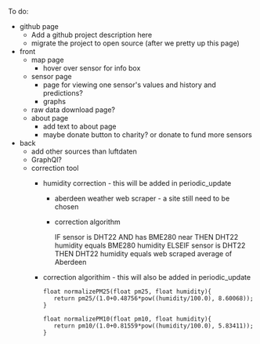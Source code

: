 To do:
* github page
    * Add a github project description here
    * migrate the project to open source (after we pretty up this page)
* front
    * map page
        * hover over sensor for info box
    * sensor page
        * page for viewing one sensor's values and history and predictions?
        * graphs 
    * raw data download page?
    * about page
        * add text to about page
        * maybe donate button to charity? or donate to fund more sensors     
* back
    * add other sources than luftdaten
    * GraphQl?
    * correction tool
      * humidity correction - this will be added in periodic_update
         * aberdeen weather web scraper - a site still need to be chosen
         * correction algorithm
         
            IF sensor is DHT22 AND has BME280 near THEN
               DHT22 humidity equals BME280 humidity
            ELSEIF sensor is DHT22 THEN
               DHT22 humidity equals web scraped average of Aberdeen
               
      * correction algorithim - this will also be added in periodic_update
         
            float normalizePM25(float pm25, float humidity){
               return pm25/(1.0+0.48756*pow((humidity/100.0), 8.60068));
            }        
            
            float normalizePM10(float pm10, float humidity){
               return pm10/(1.0+0.81559*pow((humidity/100.0), 5.83411));
            }
